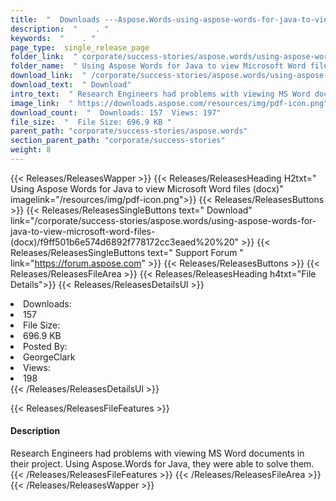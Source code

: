 ```yaml
---
title:  "  Downloads ---Aspose.Words-using-aspose-words-for-java-to-view-microsoft-word-files-(docx) . " 
description:  "    . " 
keywords:  "    . " 
page_type:  single_release_page
folder_link:  " corporate/success-stories/aspose.words/using-aspose-words-for-java-to-view-microsoft-word-files-(docx)/"
folder_name:  " Using Aspose Words for Java to view Microsoft Word files (docx)"
download_link:  " /corporate/success-stories/aspose.words/using-aspose-words-for-java-to-view-microsoft-word-files-(docx)/f9ff501b6e574d6892f778172cc3eaed"
download_text:  " Download"
intro_text:  " Research Engineers had problems with viewing MS Word documents in their project...."
image_link:  " https://downloads.aspose.com/resources/img/pdf-icon.png"
download_count:  "  Downloads: 157  Views: 197"
file_size:  "  File Size: 696.9 KB "
parent_path: "corporate/success-stories/aspose.words"
section_parent_path: "corporate/success-stories"
weight: 8 
---
```


{{< Releases/ReleasesWapper >}}
  {{< Releases/ReleasesHeading H2txt=" Using Aspose Words for Java to view Microsoft Word files (docx)" imagelink="/resources/img/pdf-icon.png">}}
  {{< Releases/ReleasesButtons >}}
    {{< Releases/ReleasesSingleButtons text=" Download" link="/corporate/success-stories/aspose.words/using-aspose-words-for-java-to-view-microsoft-word-files-(docx)/f9ff501b6e574d6892f778172cc3eaed%20%20" >}}
    {{< Releases/ReleasesSingleButtons text=" Support Forum " link="https://forum.aspose.com" >}}
  {{< Releases/ReleasesButtons >}}
  {{< Releases/ReleasesFileArea >}}
    {{< Releases/ReleasesHeading h4txt="File Details">}}
    {{< Releases/ReleasesDetailsUl >}}
             <li>Downloads:</li><li>157</li><li>File Size:</li><li>696.9 KB</li><li>Posted By:</li><li>GeorgeClark</li><li>Views:</li><li>198</li>
    {{< /Releases/ReleasesDetailsUl >}}

  {{< Releases/ReleasesFileFeatures >}}
      <h4>Description</h4><div class="HTMLDescription">Research Engineers had problems with viewing MS Word documents in their project. Using Aspose.Words for Java, they were able to solve them.</div>
  {{< /Releases/ReleasesFileFeatures >}}
 {{< /Releases/ReleasesFileArea >}}
{{< /Releases/ReleasesWapper >}}


